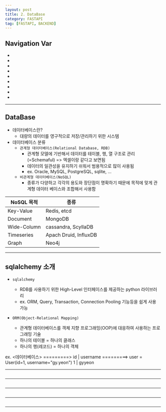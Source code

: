 ```yaml
---
layout: post
title: 2. DataBase
category: FASTAPI
tag: [FASTAPI, BACKEND]
---
```


## Navigation Var

- **[]()**
- **[]()**
- **[]()**
- **[]()**
- **[]()**
- **[]()**
- **[]()**
- **[]()**
- **[]()**

---

## DataBase

- 데이터베이스란?
  - 대량의 데이터를 영구적으로 저장/관리하기 위한 시스템
- 데이터베이스 분류
  - `관계형 데이터베이스(Relational Database, RDB)`
    - 관계형 모델에 기반해서 데이터를 테이블, 행, 열 구조로 관리(=Schemaful) => 엑셀이랑 같다고 보면됨
    - 데이터의 일관성을 유지하기 쉬워서 범용적으로 많이 사용됨
    - ex. Oracle, MySQL, PostgreSQL, sqlite, ...
  - `비관계형 데이터베이스(NoSQL)`
    - 종류가 다양하고 각각의 용도와 장단점이 명확하기 때문에 목적에 맞게 관계형 데이터 베이스와 조합해서 사용함

| NoSQL 목적  | 종류                  |
| ----------- | --------------------- |
| Key-Value   | Redis, etcd           |
| Document    | MongoDB               |
| Wide-Column | cassandra, ScyllaDB   |
| Timeseries  | Apach Druid, InfluxDB |
| Graph       | Neo4j                 |

---

## sqlalchemy 소개

- `sqlalchemy`

  - RDB를 사용하기 위한 High-Level 인터페이스를 제공하는 python 라이브러리
  - ex. ORM, Query, Transaction, Connection Pooling 기능등을 쉽게 사용 가능

- `ORM(Object-Relational Mapping)`
  - 관계형 데이터베이스를 객체 지향 프로그래밍(OOP)에 대응하여 사용하는 프로그래밍 기술
  - 하나의 테이블 = 하나의 클래스
  - 하나의 행(레코드) = 하나의 객체

ex.
<데이터베이스> =========> <Python>
id | username =========> user = User(id=1, username="gy.yeon")
1 | gyyeon

---

##

---

##

---

##

---

##

---
